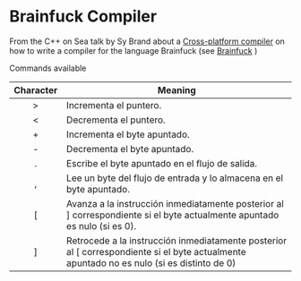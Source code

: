 # Brainfuck Compiler


From the C++ on Sea talk by Sy Brand about a
[Cross-platform compiler](https://youtu.be/Jw2n5QSul34)
on how to write a compiler for the language Brainfuck
(see [Brainfuck](https://en.wikipedia.org/wiki/Brainfuck)
)

Commands available

|Character|Meaning|
|:---:|---|
|\>| Incrementa el puntero.|
|<| Decrementa el puntero.|
|+| Incrementa el byte apuntado.|
|-| Decrementa el byte apuntado.|
|.| Escribe el byte apuntado en el flujo de salida.|
|,| Lee un byte del flujo de entrada y lo almacena en el byte apuntado.|
|[| Avanza a la instrucción inmediatamente posterior al ] correspondiente si el byte actualmente apuntado es nulo (si es 0).|
|]| Retrocede a la instrucción inmediatamente posterior al [ correspondiente si el byte actualmente apuntado no es nulo (si es distinto de 0)|